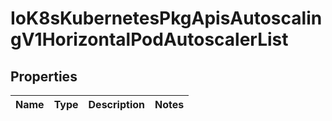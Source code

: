 
# IoK8sKubernetesPkgApisAutoscalingV1HorizontalPodAutoscalerList

## Properties
Name | Type | Description | Notes
------------ | ------------- | ------------- | -------------



